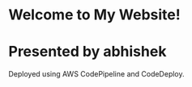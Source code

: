 <!DOCTYPE html>
<html lang="en">
<head>
    <meta charset="UTF-8">
    <meta name="viewport" content="width=device-width, initial-scale=1.0">
    <title>My Website</title>
</head>
<body>
    <h1>Welcome to My Website!</h1>
    <h1>Presented by abhishek </h1>
    <p>Deployed using AWS CodePipeline and CodeDeploy.</p>
</body>
</html>
